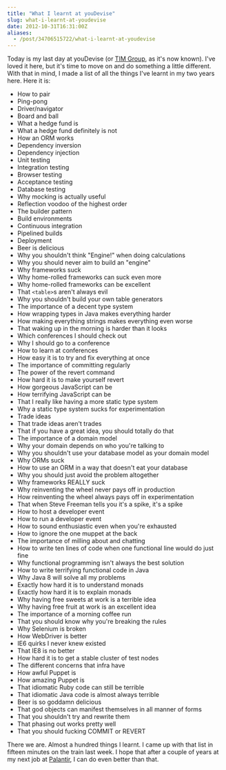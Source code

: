 ```yaml
---
title: "What I learnt at youDevise"
slug: what-i-learnt-at-youdevise
date: 2012-10-31T16:31:00Z
aliases:
  - /post/34706515722/what-i-learnt-at-youdevise
---
```


Today is my last day at youDevise (or [TIM Group](http://timgroup.com/),
as it's now known). I've loved it here, but it's time to move on and do
something a little different. With that in mind, I made a list of all
the things I've learnt in my two years here. Here it is:

<!--more-->

- How to pair
- Ping-pong
- Driver/navigator
- Board and ball
- What a hedge fund is
- What a hedge fund definitely is not
- How an ORM works
- Dependency inversion
- Dependency injection
- Unit testing
- Integration testing
- Browser testing
- Acceptance testing
- Database testing
- Why mocking is actually useful
- Reflection voodoo of the highest order
- The builder pattern
- Build environments
- Continuous integration
- Pipelined builds
- Deployment
- Beer is delicious
- Why you shouldn't think "Engine!" when doing calculations
- Why you should never aim to build an "engine"
- Why frameworks suck
- Why home-rolled frameworks can suck even more
- Why home-rolled frameworks can be excellent
- That `<table>`s aren't always evil
- Why you shouldn't build your own table generators
- The importance of a decent type system
- How wrapping types in Java makes everything harder
- How making everything strings makes everything even worse
- That waking up in the morning is harder than it looks
- Which conferences I should check out
- Why I should go to a conference
- How to learn at conferences
- How easy it is to try and fix everything at once
- The importance of committing regularly
- The power of the revert command
- How hard it is to make yourself revert
- How gorgeous JavaScript can be
- How terrifying JavaScript can be
- That I really like having a more static type system
- Why a static type system sucks for experimentation
- Trade ideas
- That trade ideas aren't trades
- That if you have a great idea, you should totally do that
- The importance of a domain model
- Why your domain depends on who you're talking to
- Why you shouldn't use your database model as your domain model
- Why ORMs suck
- How to use an ORM in a way that doesn't eat your database
- Why you should just avoid the problem altogether
- Why frameworks REALLY suck
- Why reinventing the wheel never pays off in production
- How reinventing the wheel always pays off in experimentation
- That when Steve Freeman tells you it's a spike, it's a spike
- How to host a developer event
- How to run a developer event
- How to sound enthusiastic even when you're exhausted
- How to ignore the one muppet at the back
- The importance of milling about and chatting
- How to write ten lines of code when one functional line would do
  just fine
- Why functional programming isn't always the best solution
- How to write terrifying functional code in Java
- Why Java 8 will solve all my problems
- Exactly how hard it is to understand monads
- Exactly how hard it is to explain monads
- Why having free sweets at work is a terrible idea
- Why having free fruit at work is an excellent idea
- The importance of a morning coffee run
- That you should know why you're breaking the rules
- Why Selenium is broken
- How WebDriver is better
- IE6 quirks I never knew existed
- That IE8 is no better
- How hard it is to get a stable cluster of test nodes
- The different concerns that infra have
- How awful Puppet is
- How amazing Puppet is
- That idiomatic Ruby code can still be terrible
- That idiomatic Java code is almost always terrible
- Beer is so goddamn delicious
- That god objects can manifest themselves in all manner of forms
- That you shouldn't try and rewrite them
- That phasing out works pretty well
- That you should fucking COMMIT or REVERT

There we are. Almost a hundred things I learnt. I came up with that list
in fifteen minutes on the train last week. I hope that after a couple of
years at my next job at [Palantir](http://palantir.com/), I can do even
better than that.
